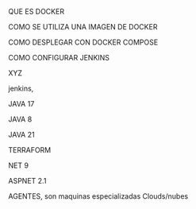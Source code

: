 QUE ES DOCKER

COMO SE UTILIZA UNA IMAGEN DE DOCKER

COMO DESPLEGAR CON DOCKER COMPOSE

COMO CONFIGURAR JENKINS




XYZ

jenkins,


JAVA 17

JAVA 8

JAVA 21

TERRAFORM

NET 9

ASPNET 2.1


AGENTES, son maquinas especializadas
Clouds/nubes
